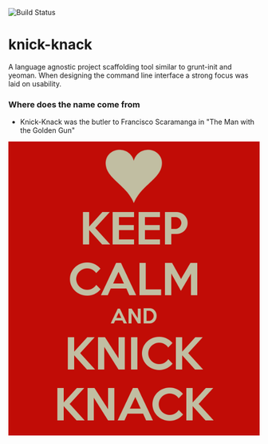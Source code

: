 ![Build Status](https://travis-ci.org/haimich/knick-knack.svg?branch=master)

knick-knack
===========

A language agnostic project scaffolding tool similar to grunt-init and yeoman. When designing the command line interface a strong focus was laid on usability.

### Where does the name come from
* Knick-Knack was the butler to Francisco Scaramanga in "The Man with the Golden Gun"

![keep calm](keepcalm.png)